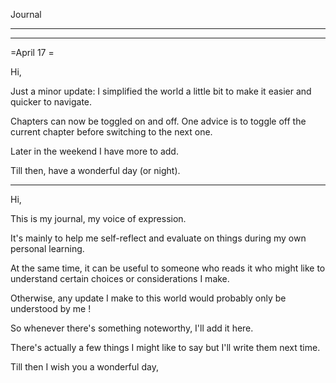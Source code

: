 
Journal
_________
___ 

=April 17 =

Hi,

Just a minor update: 
I simplified the world a little bit to make it easier and quicker to navigate.

Chapters can now be toggled on and off. 
One advice is to toggle off the current chapter before switching to the next one.

Later in the weekend I have more to add.

Till then, have a wonderful day (or night).
______________________

Hi,

This is my journal, my voice of expression.

It's mainly to help me self-reflect and evaluate on things during my own personal learning.

At the same time, it can be useful to someone who reads it who might like to understand certain choices or considerations I make.

Otherwise, any update I make to this world would probably only be understood by me !

So whenever there's something noteworthy, I'll add it here.

There's actually a few things I might like to say but I'll write them next time.

Till then I wish you a wonderful day,
